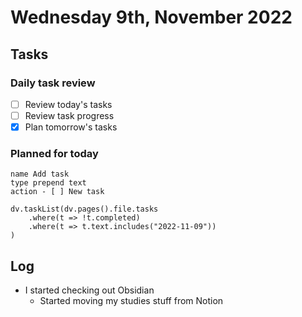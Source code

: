 # Wednesday 9th, November 2022

## Tasks

### Daily task review
- [ ] Review today's tasks
- [ ] Review task progress
- [x] Plan tomorrow's tasks

### Planned for today
```button
name Add task
type prepend text
action - [ ] New task
```

```dataviewjs
dv.taskList(dv.pages().file.tasks
	.where(t => !t.completed)
	.where(t => t.text.includes("2022-11-09"))
)
```

## Log
- I started checking out Obsidian
	- Started moving my studies stuff from Notion